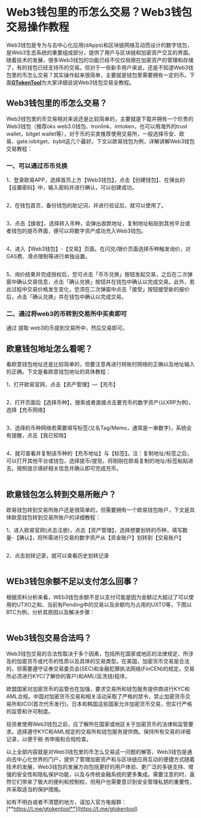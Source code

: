 # Web3钱包里的币怎么交易？Web3钱包交易操作教程

Web3钱包是专为与去中心化应用(dApps)和区块链网络互动而设计的数字钱包，是Web3生态系统的重要组成部分，提供了用户与区块链和加密资产交互的界面。随着技术的发展，很多Web3钱包的功能已经不仅仅局限在加密资产的管理和存储了，有的钱包已经支持币的交易。但对于一些新手用户来说，还是不知道Web3钱包里的币怎么交易？其实操作起来很简单，主要就是钱包里需要拥有一定的币。下面[**GTokenTool**](https://www.gtokentool.com)为大家详细说说Web3钱包交易全教程。

## Web3钱包里的币怎么交易？

Web3钱包里的币交易相对来说还是比较简单的，主要就是下载并拥有一个珍贵的Web3钱包（推荐okx web3.0钱包、tronlink、imtoken，也可以用海外的trust wallet，bitget wallet等），对于币的买卖推荐使用交易所，一般选择币安、欧易、gate.iobitget、bybit这几个最好。下文以欧易钱包为例，详解讲解Web3钱包交易教程：

### 一、可以通过币币兑换

1、登录欧易APP，选择首页上方【Web3钱包】，点击【创建钱包】、在弹出的【设置密码】中，输入密码并进行确认，可以创建成功。

<figure><img src="../.gitbook/assets/202405311049148.jpg" alt=""><figcaption></figcaption></figure>

2、在钱包首页，备份钱包的助记词，并进行验证后，就可以使用了。

<figure><img src="../.gitbook/assets/202405311049148 (1).jpg" alt=""><figcaption></figcaption></figure>

3、点击【接收】，选择转入币种，会弹出收款地址，复制地址粘贴到其他平台或者钱包的提币界面，便可以将数字资产成功充入Web3钱包。

<figure><img src="../.gitbook/assets/202405311049148 (2).jpg" alt=""><figcaption></figcaption></figure>

4、进入【Web3钱包】-【交易】页面。在闪兑/限价页面选择币种触发询价，对GAS费、滑点限制等进行单独设置。

<figure><img src="../.gitbook/assets/202405311049148 (3).jpg" alt=""><figcaption></figcaption></figure>

5、询价结束并完成授权后，您可点击「币币兑换」按钮发起交易，之后在二次弹窗中确认交易信息，点击「确认兑换」按钮并在钱包中确认以完成交易。此外，若此过程中交易价格发生变化，您须在二次弹窗中点击「接受」按钮接受新的报价后，点击「确认兑换」并在钱包中确认以完成交易。

### 二、通过将web3的币转到交易所中买卖即可

通过 提取 web3的币提到交易所中，然后交易即可。

## 欧意钱包地址怎么看呢？

看欧意钱包地址还是比较简单的，但要注意再进行转账时网络的正确以及地址输入的正确。下文是看欧意钱包地址的具体教程：

1、打开欧易官网，点击【资产管理】—【充币】

<figure><img src="../.gitbook/assets/202405311049148 (4).jpg" alt=""><figcaption></figcaption></figure>

2、打开页面后【选择币种】，搜索或者直接点击要充币的数字资产(以XRP为例)，选择【充币网络】

<figure><img src="../.gitbook/assets/202405311049148 (5).jpg" alt=""><figcaption></figcaption></figure>

3、选择的币种网络若需要填写标签(又名Tag/Memo，通常是一串数字)，系统会有提醒，点击【我已知晓】

<figure><img src="../.gitbook/assets/202405311049148 (6).jpg" alt=""><figcaption></figcaption></figure>

4、就可查看并复制该币种的【充币地址】与【标签】。注：复制地址/标签之后，可以打开其他平台或钱包，选择提币/提现，将刚刚在欧易复制的地址/标签粘贴进去，按照提示填好相关信息并确认即可完成充币。

<figure><img src="../.gitbook/assets/202405311049148 (7).jpg" alt=""><figcaption></figcaption></figure>

## 欧意钱包怎么转到交易所账户？

欧易钱包转到交易所账户还是很简单的，但需要拥有一个欧易钱包账户，下文是具体欧意钱包转到交易所账户的详细教程：

1、进入欧易官网(点击注册)，点击【资产管理】，选择想要划转的币种，填写数量-【确认】，将所需进行交易的数字资产从【资金账户】划转到【交易账户】

<figure><img src="../.gitbook/assets/202405311049148 (8).jpg" alt=""><figcaption></figcaption></figure>

2、点击划转记录，就可以查看历史划转记录

<figure><img src="../.gitbook/assets/202405311049148 (9).jpg" alt=""><figcaption></figcaption></figure>

## WEb3钱包余额不足以支付怎么回事？

根据资料分析来看，WEb3钱包余额不足以支付可能是因为金额过大超过了可以使用的UTXO之和、当前有Pending中的交易以及余额均为占用的UXTO等，下图以BTC为例，分析其原因以及解决步骤：

<figure><img src="../.gitbook/assets/202405311049148 (10).jpg" alt=""><figcaption></figcaption></figure>

## Web3钱包交易合法吗？

Web3钱包交易的合法性取决于多个因素，包括所在国家或地区的法律规定、所涉及的加密货币或代币的性质以及具体的交易类型。在美国，加密货币交易是合法的，但需要遵守证券交易委员会(SEC)和金融犯罪执法网络(FinCEN)的规定。交易所必须进行KYC(了解你的客户)和AML(反洗钱)程序。

欧盟国家对加密货币的监管也在加强，要求交易所和钱包服务提供商进行KYC和AML合规。中国对加密货币交易和相关活动采取了严格的禁令，禁止加密货币交易所和ICO(首次代币发行)。日本和韩国这些国家允许加密货币交易，但实行严格的监管和许可制度。

投资者使用Web3钱包之前，应了解所在国家或地区关于加密货币的法律和监管要求。选择遵守KYC和AML规定的交易所和钱包服务提供商。保持所有交易的详细记录，以便于税·务申报和合规检查。

以上全部内容就是对Web3钱包里的币怎么交易这一问题的解答，Web3钱包是通向去中心化世界的门户，提供了管理加密资产和与区块链应用互动的便捷方式随着技术的发展，Web3钱包的发展方向包括更好的用户体验、更广泛的多链支持、增强的安全性和隐私保护功能，以及与传统金融系统的更多集成。需要注意的时，虽然它们带来了极大的便利和控制权，但用户也需要意识到安全管理私钥的重要性，并采取适当的保护措施。

如有不明白或者不清楚的地方，请加入官方电报群：[**https://t.me/gtokentool**](https://t.me/gtokentool)
